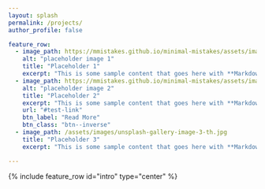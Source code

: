 ```yaml
---
layout: splash
permalink: /projects/
author_profile: false

feature_row:
  - image_path: https://mmistakes.github.io/minimal-mistakes/assets/images/unsplash-gallery-image-1-th.jpg
    alt: "placeholder image 1"
    title: "Placeholder 1"
    excerpt: "This is some sample content that goes here with **Markdown** formatting."
  - image_path: https://mmistakes.github.io/minimal-mistakes/assets/images/unsplash-gallery-image-3-th.jpg
    alt: "placeholder image 2"
    title: "Placeholder 2"
    excerpt: "This is some sample content that goes here with **Markdown** formatting."
    url: "#test-link"
    btn_label: "Read More"
    btn_class: "btn--inverse"
  - image_path: /assets/images/unsplash-gallery-image-3-th.jpg
    title: "Placeholder 3"
    excerpt: "This is some sample content that goes here with **Markdown** formatting."

---
```


{% include feature_row id="intro" type="center" %}
